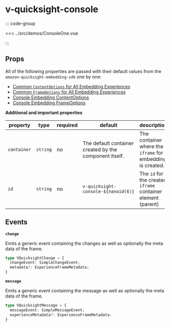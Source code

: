 # v-quicksight-console

<script setup>
import ConsoleOne from "@demos/ConsoleOne.vue"
</script>

<ClientOnly>
  <!-- <ConsoleOne /> -->
</ClientOnly>

::: code-group

<<< ../src/demos/ConsoleOne.vue

:::

## Props

All of the following properties are passed with their default values from the `amazon-quicksight-embedding-sdk` one by one:

- [Common `ContentOptions` for All Embedding Experiences
](https://github.com/awslabs/amazon-quicksight-embedding-sdk#common-properties-of-contentoptions-for-all-embedding-experiences)
- [Common `FrameOptions` for All Embedding Experiences
](https://github.com/awslabs/amazon-quicksight-embedding-sdk#common-properties-of-frameoptions-for-all-embedding-experiences)
- [Console Embedding ContentOptions](https://github.com/awslabs/amazon-quicksight-embedding-sdk#contentoptions-2)
- [Console Embedding FrameOptions](https://github.com/awslabs/amazon-quicksight-embedding-sdk#frameoptions-2)

**Additional and important properties**

| **property** | **type** | **required** | **default**                                            | **description**                                              |
|--------------|----------|--------------|--------------------------------------------------------|--------------------------------------------------------------|
| `container`  | `string` | no           | The default container created by the component itself. | The container where the `iframe` for embedding is created.   |
| `id`         | `string` | no           | `v-quicksight-console-${nanoid(6)}`                    | The `id` for the created `iframe` container element (parent) |

## Events

**`change`**

Emits a generic event containing the changes as well as optionally the meta data of the frame.

```ts
type VQuicksightChange = {
  changeEvent: SimpleChangeEvent;
  metadata?: ExperienceFrameMetadata;
}
```

**`message`**

Emits a generic event containing the message as well as optionally the meta data of the frame.

```ts
type VQuicksightMessage = {
  messageEvent: SimpleMessageEvent;
  experienceMetadata?: ExperienceFrameMetadata;
}
```
